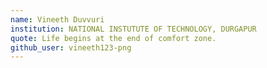 ```yaml
---
name: Vineeth Duvvuri
institution: NATIONAL INSTUTUTE OF TECHNOLOGY, DURGAPUR
quote: Life begins at the end of comfort zone.
github_user: vineeth123-png
---
```

